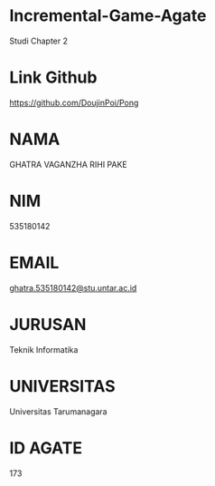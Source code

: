 # Incremental-Game-Agate
Studi Chapter 2
# Link Github
https://github.com/DoujinPoi/Pong

# NAMA 
GHATRA VAGANZHA RIHI PAKE
# NIM 
535180142
# EMAIL
ghatra.535180142@stu.untar.ac.id
# JURUSAN
Teknik Informatika
# UNIVERSITAS
Universitas Tarumanagara
# ID AGATE
173

